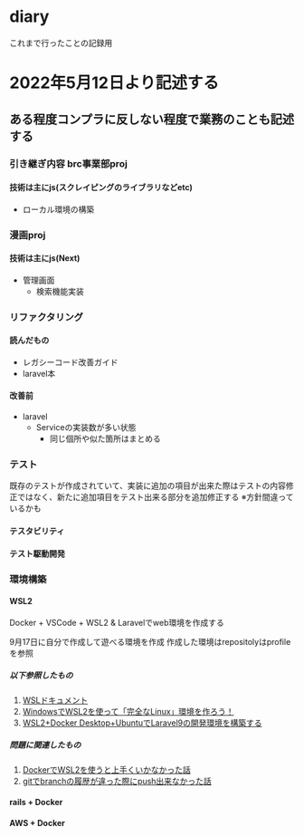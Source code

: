 # diary
これまで行ったことの記録用



# 2022年5月12日より記述する

## ある程度コンプラに反しない程度で業務のことも記述する

### 引き継ぎ内容 brc事業部proj
#### 技術は主にjs(スクレイピングのライブラリなどetc)
 - ローカル環境の構築

### 漫画proj
#### 技術は主にjs(Next)
 - 管理画面
   - 検索機能実装

### リファクタリング
#### 読んだもの
 - レガシーコード改善ガイド
 - laravel本
#### 改善前
 - laravel
   - Serviceの実装数が多い状態
     - 同じ個所や似た箇所はまとめる

### テスト
既存のテストが作成されていて、実装に追加の項目が出来た際はテストの内容修正ではなく、新たに追加項目をテスト出来る部分を追加修正する
※方針間違っているかも

#### テスタビリティ
#### テスト駆動開発

### 環境構築
#### WSL2
Docker + VSCode + WSL2 & Laravelでweb環境を作成する

9月17日に自分で作成して遊べる環境を作成
作成した環境はrepositolyはprofileを参照

##### 以下参照したもの

1. [WSLドキュメント](https://docs.microsoft.com/ja-jp/windows/wsl/install)
2. [WindowsでWSL2を使って「完全なLinux」環境を作ろう！](https://www.kagoya.jp/howto/it-glossary/develop/wsl2_linux/)
3. [WSL2+Docker Desktop+UbuntuでLaravel9の開発環境を構築する](https://www.inet-solutions.jp/technology/laravel_sail/)

##### 問題に関連したもの

1. [DockerでWSL2を使うと上手くいかなかった話](https://laraweb.net/environment/9462/)
2. [gitでbranchの履歴が違った際にpush出来なかった話](https://qiita.com/mikumikumikumiku/items/3353018c72a1bf306f21)
#### rails + Docker

#### AWS + Docker
